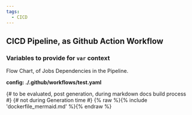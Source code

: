 ```yaml
---
tags:
  - CICD
---
```


## CICD Pipeline, as Github Action Workflow

### Variables to provide for `var` context

Flow Chart, of Jobs Dependencies in the Pipeline.

**config: ./.github/workflows/test.yaml**

{# to be evaluated, post generation, during markdown docs build process #}
{# not during Generation time #}
{% raw %}{% include 'dockerfile_mermaid.md' %}{% endraw %}
